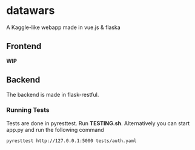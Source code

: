 # datawars
A Kaggle-like webapp made in vue.js &amp; flaska

## Frontend
**WIP**

## Backend

The backend is made in flask-restful.

### Running Tests

Tests are done in pyresttest. Run **TESTING.sh**.
Alternatively you can start app.py and run the following command
```
pyresttest http://127.0.0.1:5000 tests/auth.yaml 
```

